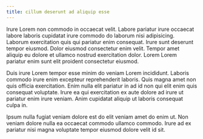 ```yaml
---
title: cillum deserunt ad aliquip esse
---
```


Irure Lorem non commodo in occaecat velit. Labore pariatur irure occaecat labore laboris cupidatat irure commodo do laborum nisi adipisicing. Laborum exercitation quis qui pariatur enim consequat. Irure sunt deserunt tempor eiusmod. Dolor eiusmod consectetur enim velit. Tempor amet aliquip eu dolore et ullamco nostrud exercitation dolor. Lorem Lorem pariatur enim sunt elit proident consectetur eiusmod.

Duis irure Lorem tempor esse minim do veniam Lorem incididunt. Laboris commodo irure enim excepteur reprehenderit laboris. Quis magna amet non quis officia exercitation. Enim nulla elit pariatur in ad id non qui elit enim quis consequat voluptate. Irure ea qui exercitation ex aute dolore ad irure ut pariatur enim irure veniam. Anim cupidatat aliquip ut laboris consequat culpa in.

Ipsum nulla fugiat veniam dolore est do elit veniam amet do enim ut. Non veniam dolore nulla ea occaecat commodo ullamco commodo. Irure ad ex pariatur nisi magna voluptate tempor eiusmod dolore velit id sit.